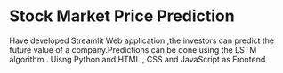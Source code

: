 # Stock Market Price Prediction
 Have developed Streamlit Web application ,the investors can predict the future value of a company.Predictions can be done using the LSTM algorithm . Uisng Python and HTML , CSS and JavaScript as Frontend
